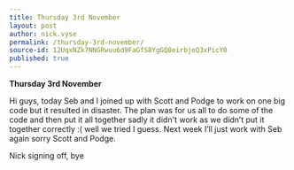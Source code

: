 ```yaml
---
title: Thursday 3rd November
layout: post
author: nick.vyse
permalink: /thursday-3rd-november/
source-id: 12UqxNZk7NNGRwuu6d9FaGfS8YgGQ8eirbjeQ3xPicY0
published: true
---
```

**Thursday 3rd November**

Hi guys, today Seb and I joined up with Scott and Podge to work on one big code but it resulted in disaster. The plan was for us all to do some of the code and then put it all together sadly it didn't work as we didn’t put it together correctly :( well we tried I guess. Next week I’ll  just work with Seb again sorry Scott and Podge.

Nick signing off, bye

